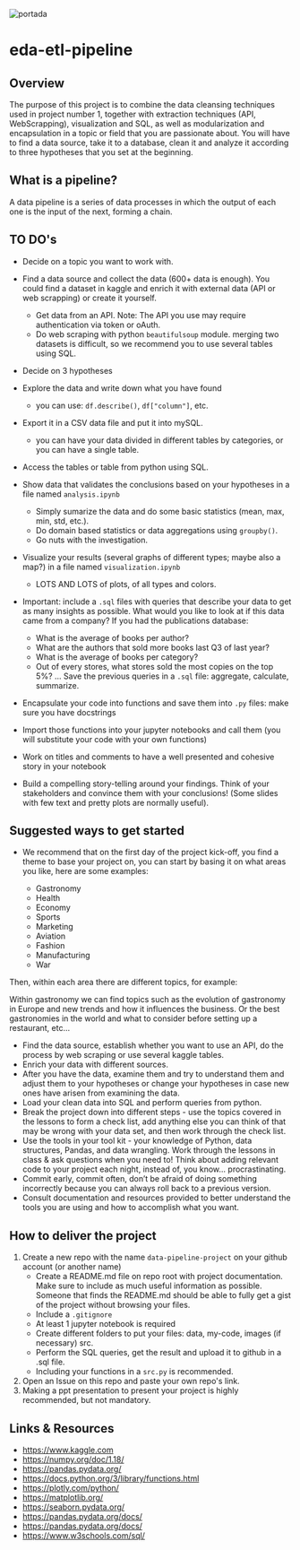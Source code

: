 ![portada](https://github.com/Ironhack-Data-Madrid-Enero-2021/W3-pipelines-project/blob/master/portadaw3.jpg)

# eda-etl-pipeline

## Overview

The purpose of this project is to combine the data cleansing techniques used in project number 1, together with extraction techniques (API, WebScrapping), visualization and SQL, as well as modularization and encapsulation in a topic or field that you are passionate about. You will have to find a data source, take it to a database, clean it and analyze it according to three hypotheses that you set at the beginning.

## What is a pipeline?
A data pipeline is a series of data processes in which the output of each one is the input of the next, forming a chain.

## TO DO's 

- Decide on a topic you want to work with.
- Find a data source and collect the data (600+ data is enough).
	You could find a dataset in kaggle and enrich it with external data (API or web scrapping) or create it yourself.
	- Get data from an API.
	Note: The API you use may require authentication via token or oAuth.
	- Do web scraping with python `beautifulsoup` module.
	merging two datasets is difficult, so we recommend you to use several tables using SQL.
- Decide on 3 hypotheses
- Explore the data and write down what you have found
    - you can use: `df.describe()`, `df["column"]`, etc.
- Export it in a CSV data file and put it into mySQL.
	- you can have your data divided in different tables by categories, or you can have a single table.
- Access the tables or table from python using SQL.
- Show data that validates the conclusions based on your hypotheses in a file named `analysis.ipynb` 
	- Simply sumarize the data and do some basic statistics (mean, max, min, std, etc.).
	- Do domain based statistics or data aggregations using `groupby()`.
	- Go nuts with the investigation.
- Visualize your results (several graphs of different types; maybe also a map?) in a file named `visualization.ipynb`
	- LOTS AND LOTS of plots, of all types and colors.	
	
- Important: include a `.sql` files with queries that describe your data to get as many insights as possible. What would you like to look at if this data came from a company? 
If you had the publications database:
	- What is the average of books per author?
	- What are the authors that sold more books last Q3 of last year?
	- What is the average of books per category?
	- Out of every stores, what stores sold the most copies on the top 5%?
	...
Save the previous queries in a `.sql` file: aggregate, calculate, summarize.

- Encapsulate your code into functions and save them into `.py` files: make sure you have docstrings
- Import those functions into your jupyter notebooks and call them (you will substitute your code with your own functions)
- Work on titles and comments to have a well presented and cohesive story in your notebook
- Build a compelling story-telling around your findings. Think of your stakeholders and convince them with your conclusions! (Some slides with few text and pretty plots are normally useful).

## Suggested ways to get started

- We recommend that on the first day of the project kick-off, you find a theme to base your project on, you can start by basing it on what areas you like, here are some examples:

	- Gastronomy
	- Health
	- Economy
	- Sports
	- Marketing
	- Aviation
	- Fashion
	- Manufacturing
	- War

Then, within each area there are different topics, for example:

Within gastronomy we can find topics such as the evolution of gastronomy in Europe and new trends and how it influences the business. Or the best gastronomies in the world and what to consider before setting up a restaurant, etc…

- Find the data source, establish whether you want to use an API, do the process by web scraping or use several kaggle tables.
- Enrich your data with different sources.
- After you have the data, examine them and try to understand them and adjust them to your hypotheses or change your hypotheses in case new ones have arisen from examining the data.
- Load your clean data into SQL and perform queries from python.
- Break the project down into different steps - use the topics covered in the lessons to form a check list, add anything else you can think of that may be wrong with your data set, and then work through the check list.
- Use the tools in your tool kit - your knowledge of Python, data structures, Pandas, and data wrangling. Work through the lessons in class & ask questions when you need to! Think about adding relevant code to your project each night, instead of, you know... procrastinating.
- Commit early, commit often, don’t be afraid of doing something incorrectly because you can always roll back to a previous version.
- Consult documentation and resources provided to better understand the tools you are using and how to accomplish what you want.

## How to deliver the project

1. Create a new repo with the name `data-pipeline-project` on your github account (or another name)
	- Create a README.md file on repo root with project documentation. Make sure to include as much useful information as possible. Someone that finds the README.md should be able to fully get a gist of the project without browsing your files.
	- Include a `.gitignore`
	- At least 1 jupyter notebook is required
	- Create different folders to put your files: data, my-code, images (if necessary) src.
	- Perform the SQL queries, get the result and upload it to github in a .sql file.
	- Including your functions in a `src.py` is recommended.
2. Open an Issue on this repo and paste your own repo's link.
3. Making a ppt presentation to present your project is highly recommended, but not mandatory.

## Links & Resources

- <https://www.kaggle.com>
- <https://numpy.org/doc/1.18/>
- <https://pandas.pydata.org/>
- https://docs.python.org/3/library/functions.html
- https://plotly.com/python/
- https://matplotlib.org/
- https://seaborn.pydata.org/
- https://pandas.pydata.org/docs/
- https://pandas.pydata.org/docs/
- https://www.w3schools.com/sql/
